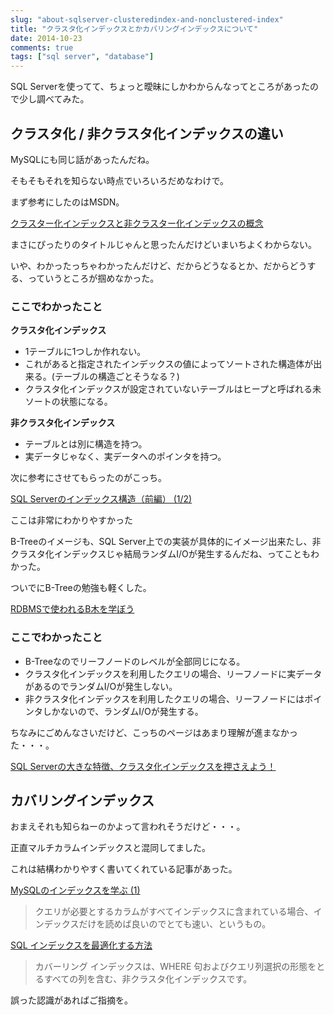 ```yaml
---
slug: "about-sqlserver-clusteredindex-and-nonclustered-index"
title: "クラスタ化インデックスとかカバリングインデックスについて"
date: 2014-10-23
comments: true
tags: ["sql server", "database"]
---
```


SQL Serverを使ってて、ちょっと曖昧にしかわからんなってところがあったので少し調べてみた。

## クラスタ化 / 非クラスタ化インデックスの違い

MySQLにも同じ話があったんだね。

そもそもそれを知らない時点でいろいろだめなわけで。

まず参考にしたのはMSDN。

[クラスター化インデックスと非クラスター化インデックスの概念](http://msdn.microsoft.com/ja-jp/library/ms190457.aspx)

まさにぴったりのタイトルじゃんと思ったんだけどいまいちよくわからない。

いや、わかったっちゃわかったんだけど、だからどうなるとか、だからどうする、っていうところが掴めなかった。

### ここでわかったこと
**クラスタ化インデックス**

* 1テーブルに1つしか作れない。
* これがあると指定されたインデックスの値によってソートされた構造体が出来る。(テーブルの構造ごとそうなる？)
* クラスタ化インデックスが設定されていないテーブルはヒープと呼ばれる未ソートの状態になる。

**非クラスタ化インデックス**

* テーブルとは別に構造を持つ。
* 実データじゃなく、実データへのポインタを持つ。

次に参考にさせてもらったのがこっち。

[SQL Serverのインデックス構造（前編） (1/2)](http://www.atmarkit.co.jp/ait/articles/0501/18/news097.html)

ここは非常にわかりやすかった

B-Treeのイメージも、SQL Server上での実装が具体的にイメージ出来たし、非クラスタ化インデックスじゃ結局ランダムI/Oが発生するんだね、ってこともわかった。

ついでにB-Treeの勉強も軽くした。

[RDBMSで使われるB木を学ぼう](http://www.atmarkit.co.jp/fcoding/articles/delphi/05/delphi05a.html)

### ここでわかったこと
* B-Treeなのでリーフノードのレベルが全部同じになる。
* クラスタ化インデックスを利用したクエリの場合、リーフノードに実データがあるのでランダムI/Oが発生しない。
* 非クラスタ化インデックスを利用したクエリの場合、リーフノードにはポインタしかないので、ランダムI/Oが発生する。

ちなみにごめんなさいだけど、こっちのページはあまり理解が進まなかった・・・。

[SQL Serverの大きな特徴、クラスタ化インデックスを押さえよう！](http://enterprisezine.jp/iti/detail/3357)

## カバリングインデックス

おまえそれも知らねーのかよって言われそうだけど・・・。

正直マルチカラムインデックスと混同してました。

これは結構わかりやすく書いてくれている記事があった。

[MySQLのインデックスを学ぶ (1)](http://d.hatena.ne.jp/a666666/20100920/1284992435)

> クエリが必要とするカラムがすべてインデックスに含まれている場合、インデックスだけを読めば良いのでとても速い、というもの。

[SQL インデックスを最適化する方法](http://msdn.microsoft.com/ja-jp/library/ff650692.aspx)

> カバーリング インデックスは、WHERE 句およびクエリ列選択の形態をとるすべての列を含む、非クラスタ化インデックスです。

誤った認識があればご指摘を。
